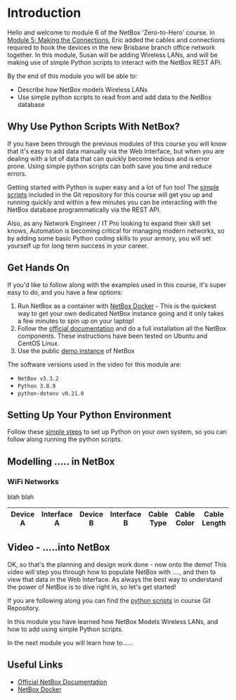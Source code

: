 # Introduction

Hello and welcome to module 6 of the NetBox 'Zero-to-Hero' course. In [Module 5: Making the Connections](modules/5-making-the-connections/5-making-the-connections.md),  Eric added the cables and connections required to hook the devices in the new Brisbane branch office network together.  In this module, Susan will be adding Wireless LANs, and will be making use of simple Python scripts to interact with the NetBox REST API.  

By the end of this module you will be able to:
- Describe how NetBox models Wireless LANs
- Use simple python scripts to read from and add data to the NetBox database 

## Why Use Python Scripts With NetBox? 
If you have been through the previous modules of this course you will know that it's easy to add data manually via the Web Interface, but when you are dealing with a lot of data that can quickly become tedious and is error prone. Using simple python scripts can both save you time and reduce errors. 

Getting started with Python is super easy and a lot of fun too! The [simple scripts](../../python_scripts/) included in the Git repository for this course will get you up and running quickly and within a few minutes you can be interacting with the NetBox database programmatically via the REST API.

Also, as any Network Engineer / IT Pro looking to expand their skill set knows, Automation is becoming critical for managing modern networks, so by adding some basic Python coding skills to your armory, you will set yourself up for long term success in your career.

## Get Hands On
If you'd like to follow along with the examples used in this course, it's super easy to do, and you have a few options: 
1.  Run NetBox as a container with [NetBox Docker](https://github.com/netbox-community/netbox-docker) - This is the quickest way to get your own dedicated NetBox instance going and it only takes a few minutes to spin up on your laptop!
2.  Follow the [official documentation](https://docs.netbox.dev/en/stable/installation/) and do a full installation all the NetBox components. These instructions have been tested on Ubuntu and CentOS Linux.
3.  Use the public [demo instance](https://demo.netbox.dev/) of NetBox   

The software versions used in the video for this module are: 
- `NetBox v3.3.2`
- `Python 3.8.9`
- `python-dotenv v0.21.0`

## Setting Up Your Python Environment
Follow these [simple steps](../../python_scripts/readme.md) to set up Python on your own system, so you can follow along running the python scripts.

## Modelling ..... in NetBox

### WiFi Networks
blah blah

| Device A | Interface A | Device B | Interface B | Cable Type | Cable Color | Cable Length 
| --- | --- | --- | --- | :---: | :---: | :---: |



## Video - .....into NetBox
OK, so that's the planning and design work done - now onto the demo! This video will step you through how to populate NetBox with ...., and then to view that data in the Web Interface. As always the best way to understand the power of NetBox is to dive right in, so let's get started!

If you are following along you can find the [python scripts](../../python_scripts/) in course Git Repository.

<!-- link to video here -->

In this module you have learned how NetBox Models Wireless LANs, and how to add using simple Python scripts.

In the next module you will learn how to......

## Useful Links
- [Official NetBox Documentation](https://docs.netbox.dev/en/stable/)
- [NetBox Docker](https://github.com/netbox-community/netbox-docker)
